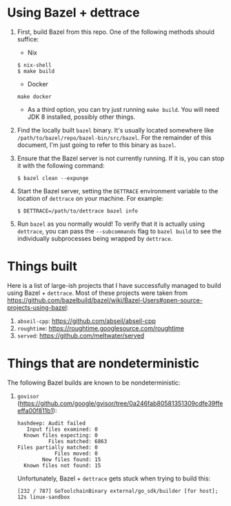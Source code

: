 # Using Bazel + dettrace

1. First, build Bazel from this repo. One of the following methods should suffice:

   * Nix

   ```
   $ nix-shell
   $ make build
   ```

   * Docker

   ```
   make docker
   ```

   * As a third option, you can try just running `make build`. You will need
     JDK 8 installed, possibly other things.

2. Find the locally built `bazel` binary. It's usually located somewhere like
   `/path/to/bazel/repo/bazel-bin/src/bazel`. For the remainder of this
   document, I'm just going to refer to this binary as `bazel`.

3. Ensure that the Bazel server is not currently running. If it is, you can
   stop it with the following command:

   ```
   $ bazel clean --expunge
   ```

4. Start the Bazel server, setting the `DETTRACE` environment variable to the
   location of `dettrace` on your machine. For example:

   ```
   $ DETTRACE=/path/to/dettrace bazel info
   ```

5. Run `bazel` as you normally would! To verify that it is actually using
   `dettrace`, you can pass the `--subcommands` flag to `bazel build` to
   see the individually subprocesses being wrapped by `dettrace`.

# Things built

Here is a list of large-ish projects that I have successfully managed to build
using Bazel + `dettrace`. Most of these projects were taken from
https://github.com/bazelbuild/bazel/wiki/Bazel-Users#open-source-projects-using-bazel:

1. `abseil-cpp`: https://github.com/abseil/abseil-cpp
2. `roughtime`: https://roughtime.googlesource.com/roughtime
3. `served`: https://github.com/meltwater/served

# Things that are nondeterministic

The following Bazel builds are known to be nondeterministic:

1. `govisor` (https://github.com/google/gvisor/tree/0a246fab80581351309cdfe39ffeeffa00f811b1):

   ```
   hashdeep: Audit failed
      Input files examined: 0
     Known files expecting: 0
             Files matched: 6863
   Files partially matched: 0
               Files moved: 0
           New files found: 15
     Known files not found: 15
   ```

   Unfortunately, Bazel + `dettrace` gets stuck when trying to build this:

   ```
   [232 / 787] GoToolchainBinary external/go_sdk/builder [for host]; 12s linux-sandbox
   ```

